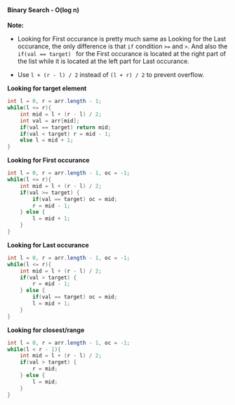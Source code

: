 #### Binary Search - O(log n)

__Note:__ 

 * Looking for First occurance is pretty much same as Looking for the Last occurance, the only difference is that ```if``` condition ```>=``` and ```>```. And also the ```if(val == target) ``` for the First occurance is located at the right part of the list while it is located at the left part for Last occurance.

 * Use ```l + (r - l) / 2``` instead of ```(l + r) / 2``` to prevent overflow.

**Looking for target element**

```java
int l = 0, r = arr.length - 1;
while(l <= r){
	int mid = l + (r - l) / 2;
	int val = arr[mid];
	if(val == target) return mid;
	if(val < target) r = mid - 1;
	else l = mid + 1;
}
```

**Looking for First occurance**

```java
int l = 0, r = arr.length - 1, oc = -1;
while(l <= r){
	int mid = l + (r - l) / 2;
	if(val >= target) {
		if(val == target) oc = mid;
		r = mid - 1;
	} else {
		l = mid + 1;
	}
}
```
**Looking for Last occurance**

```java
int l = 0, r = arr.length - 1, oc = -1;
while(l <= r){
	int mid = l + (r - l) / 2;
	if(val > target) {
		r = mid - 1;
	} else {
		if(val == target) oc = mid;
		l = mid + 1;
	}
}
```

**Looking for closest/range**

```java
int l = 0, r = arr.length - 1, oc = -1;
while(l < r - 1){
	int mid = l + (r - l) / 2;
	if(val > target) {
		r = mid;
	} else {
		l = mid;
	}
}

```
